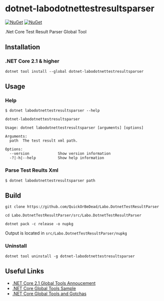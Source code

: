 dotnet-labodotnettestresultsparser
============

[![NuGet][main-nuget-badge]][main-nuget] [![NuGet][nuget-dl-badge]][main-nuget]

[main-nuget]: https://www.nuget.org/packages/dotnet-labodotnettestresultsparser/
[main-nuget-badge]: https://img.shields.io/nuget/v/dotnet-labodotnettestresultsparser.svg?style=flat-square&label=nuget
[nuget-dl-badge]: https://img.shields.io/nuget/dt/dotnet-labodotnettestresultsparser.svg?style=flat-square


.Net Core Test Result Parser Global Tool

## Installation

### .NET Core 2.1 & higher
```
dotnet tool install --global dotnet-labodotnettestresultsparser
```
## Usage

### Help

```
$ dotnet labodotnettestresultsparser --help

dotnet-labodotnettestresultsparser

Usage: dotnet labodotnettestresultsparser [arguments] [options]

Arguments:
  path  The test result xml path.

Options:
  --version             Show version information
  -?|-h|--help          Show help information
```

### Parse Test Reults Xml

```
$ dotnet labodotnettestresultsparser path

```

## Build

```
git clone https://github.com/QuickOrBeDead/Labo.DotnetTestResultParser
```
```
cd Labo.DotnetTestResultParser/src/Labo.DotnetTestResultParser
```
```
dotnet pack -c release -o nupkg
```

Output is located in ```src/Labo.DotnetTestResultParser/nupkg```

### Uninstall

```
dotnet tool uninstall -g dotnet-labodotnettestresultsparser
```

## Useful Links

* [.NET Core 2.1 Global Tools Annoucement](https://blogs.msdn.microsoft.com/dotnet/2018/02/27/announcing-net-core-2-1-preview-1/#global-tools)
* [.NET Core Global Tools Sample](https://github.com/dotnet/core/blob/master/samples/dotnetsay/README.md)
* [.NET Core Global Tools and Gotchas](https://www.natemcmaster.com/blog/2018/02/02/dotnet-global-tool/)
